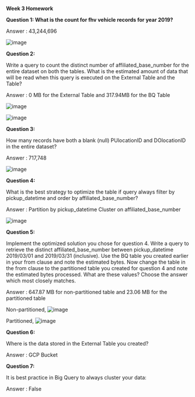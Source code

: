 
**Week 3 Homework**

**Question 1: What is the count for fhv vehicle records for year 2019?**

Answer : 43,244,696

![image](https://user-images.githubusercontent.com/25481135/218498771-df0db86e-2ee9-45e4-b1f1-82ce257cd6e5.png)


**Question 2:**

Write a query to count the distinct number of affiliated_base_number for the entire dataset on both the tables.
What is the estimated amount of data that will be read when this query is executed on the External Table and the Table?

Answer : 0 MB for the External Table and 317.94MB for the BQ Table

![image](https://user-images.githubusercontent.com/25481135/218501531-f37f7a37-eedd-4546-ba5a-ecdeebc5556c.png)

![image](https://user-images.githubusercontent.com/25481135/218502089-387ce472-78ba-4f82-a38e-11e561436916.png)

**Question 3:**

How many records have both a blank (null) PUlocationID and DOlocationID in the entire dataset?

Answer : 717,748

![image](https://user-images.githubusercontent.com/25481135/218505661-86459f96-d1d4-4edc-a044-be12b41d58e2.png)

**Question 4:**

What is the best strategy to optimize the table if query always filter by pickup_datetime and order by affiliated_base_number?

Answer : Partition by pickup_datetime Cluster on affiliated_base_number

![image](https://user-images.githubusercontent.com/25481135/218538051-6e216fbb-119c-43e5-b00a-edebde160323.png)


**Question 5:**

Implement the optimized solution you chose for question 4. Write a query to retrieve the distinct affiliated_base_number between pickup_datetime 2019/03/01 and 2019/03/31 (inclusive).
Use the BQ table you created earlier in your from clause and note the estimated bytes. Now change the table in the from clause to the partitioned table you created for question 4 and note the estimated bytes processed. What are these values? Choose the answer which most closely matches.

Answer : 647.87 MB for non-partitioned table and 23.06 MB for the partitioned table

Non-partitioned,
![image](https://user-images.githubusercontent.com/25481135/218530325-539094fa-8abf-41f9-be52-d3963bd87573.png)

Partitioned,
![image](https://user-images.githubusercontent.com/25481135/218538954-0c19c962-96f8-4f24-9b86-9ccbd1fad6df.png)



**Question 6:**

Where is the data stored in the External Table you created?

Answer : GCP Bucket


**Question 7:**

It is best practice in Big Query to always cluster your data:

Answer : False
